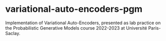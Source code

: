 # variational-auto-encoders-pgm
Implementation of Variational Auto-Encoders, presented as lab practice on the Probabilistic Generative Models course 2022-2023 at Université Paris-Saclay.
